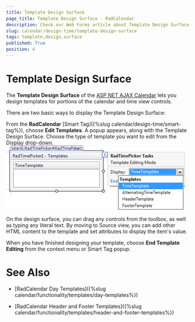 ```yaml
---
title: Template Design Surface
page_title: Template Design Surface - RadCalendar
description: Check our Web Forms article about Template Design Surface.
slug: calendar/design-time/template-design-surface
tags: template,design,surface
published: True
position: 4
---
```


# Template Design Surface



The **Template Design Surface** of the [ASP NET AJAX Calendar](https://www.telerik.com/products/aspnet-ajax/calendar.aspx) lets you design templates for portions of the calendar and time view controls.

There are two basic ways to display the Template Design Surface:

From the **RadCalendar** [Smart Tag]({%slug calendar/design-time/smart-tag%}), choose **Edit Templates**. A popup appears, along with the Template Design Surface. Choose the type of template you want to edit from the Display drop-down.
![RadTimePicker templates editing](images/SmartTagTemplates.png)

On the design surface, you can drag any controls from the toolbox, as well as typing any literal text. By moving to Source view, you can add other HTML content to the template and set attributes to display the item's value.

When you have finished designing your template, choose **End Template Editing** from the context menu or Smart Tag popup.

# See Also

 * [RadCalendar Day Templates]({%slug calendar/functionality/templates/day-templates%})

 * [RadCalendar Header and Footer Templates]({%slug calendar/functionality/templates/header-and-footer-templates%})


